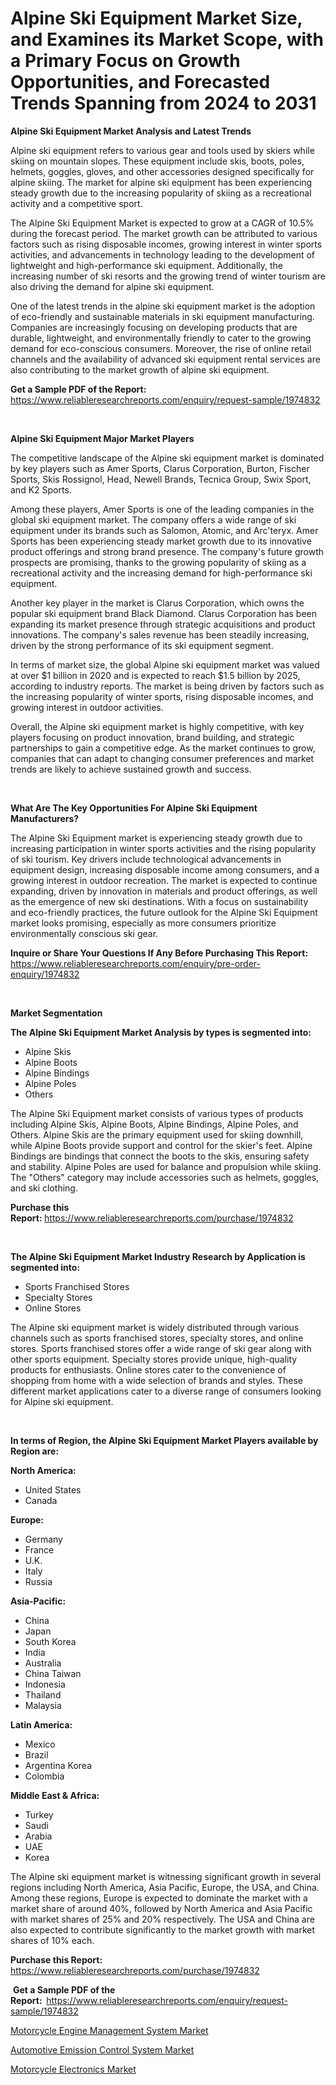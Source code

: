 <p><h1>Alpine Ski Equipment Market Size, and Examines its Market Scope, with a Primary Focus on Growth Opportunities, and Forecasted Trends Spanning from 2024 to 2031</h1></p><p><strong>Alpine Ski Equipment Market Analysis and Latest Trends</strong></p>
<p><p>Alpine ski equipment refers to various gear and tools used by skiers while skiing on mountain slopes. These equipment include skis, boots, poles, helmets, goggles, gloves, and other accessories designed specifically for alpine skiing. The market for alpine ski equipment has been experiencing steady growth due to the increasing popularity of skiing as a recreational activity and a competitive sport.</p><p>The Alpine Ski Equipment Market is expected to grow at a CAGR of 10.5% during the forecast period. The market growth can be attributed to various factors such as rising disposable incomes, growing interest in winter sports activities, and advancements in technology leading to the development of lightweight and high-performance ski equipment. Additionally, the increasing number of ski resorts and the growing trend of winter tourism are also driving the demand for alpine ski equipment.</p><p>One of the latest trends in the alpine ski equipment market is the adoption of eco-friendly and sustainable materials in ski equipment manufacturing. Companies are increasingly focusing on developing products that are durable, lightweight, and environmentally friendly to cater to the growing demand for eco-conscious consumers. Moreover, the rise of online retail channels and the availability of advanced ski equipment rental services are also contributing to the market growth of alpine ski equipment.</p></p>
<p><strong>Get a Sample PDF of the Report:&nbsp;</strong> <a href="https://www.reliableresearchreports.com/enquiry/request-sample/1974832">https://www.reliableresearchreports.com/enquiry/request-sample/1974832</a></p>
<p>&nbsp;</p>
<p><strong>Alpine Ski Equipment Major Market Players</strong></p>
<p><p>The competitive landscape of the Alpine ski equipment market is dominated by key players such as Amer Sports, Clarus Corporation, Burton, Fischer Sports, Skis Rossignol, Head, Newell Brands, Tecnica Group, Swix Sport, and K2 Sports.</p><p>Among these players, Amer Sports is one of the leading companies in the global ski equipment market. The company offers a wide range of ski equipment under its brands such as Salomon, Atomic, and Arc'teryx. Amer Sports has been experiencing steady market growth due to its innovative product offerings and strong brand presence. The company's future growth prospects are promising, thanks to the growing popularity of skiing as a recreational activity and the increasing demand for high-performance ski equipment.</p><p>Another key player in the market is Clarus Corporation, which owns the popular ski equipment brand Black Diamond. Clarus Corporation has been expanding its market presence through strategic acquisitions and product innovations. The company's sales revenue has been steadily increasing, driven by the strong performance of its ski equipment segment.</p><p>In terms of market size, the global Alpine ski equipment market was valued at over $1 billion in 2020 and is expected to reach $1.5 billion by 2025, according to industry reports. The market is being driven by factors such as the increasing popularity of winter sports, rising disposable incomes, and growing interest in outdoor activities.</p><p>Overall, the Alpine ski equipment market is highly competitive, with key players focusing on product innovation, brand building, and strategic partnerships to gain a competitive edge. As the market continues to grow, companies that can adapt to changing consumer preferences and market trends are likely to achieve sustained growth and success.</p></p>
<p>&nbsp;</p>
<p><strong>What Are The Key Opportunities For Alpine Ski Equipment Manufacturers?</strong></p>
<p><p>The Alpine Ski Equipment market is experiencing steady growth due to increasing participation in winter sports activities and the rising popularity of ski tourism. Key drivers include technological advancements in equipment design, increasing disposable income among consumers, and a growing interest in outdoor recreation. The market is expected to continue expanding, driven by innovation in materials and product offerings, as well as the emergence of new ski destinations. With a focus on sustainability and eco-friendly practices, the future outlook for the Alpine Ski Equipment market looks promising, especially as more consumers prioritize environmentally conscious ski gear.</p></p>
<p><strong>Inquire or Share Your Questions If Any Before Purchasing This Report:</strong> <a href="https://www.reliableresearchreports.com/enquiry/pre-order-enquiry/1974832">https://www.reliableresearchreports.com/enquiry/pre-order-enquiry/1974832</a></p>
<p>&nbsp;</p>
<p><strong>Market Segmentation</strong></p>
<p><strong>The Alpine Ski Equipment Market Analysis by types is segmented into:</strong></p>
<p><ul><li>Alpine Skis</li><li>Alpine Boots</li><li>Alpine Bindings</li><li>Alpine Poles</li><li>Others</li></ul></p>
<p><p>The Alpine Ski Equipment market consists of various types of products including Alpine Skis, Alpine Boots, Alpine Bindings, Alpine Poles, and Others. Alpine Skis are the primary equipment used for skiing downhill, while Alpine Boots provide support and control for the skier's feet. Alpine Bindings are bindings that connect the boots to the skis, ensuring safety and stability. Alpine Poles are used for balance and propulsion while skiing. The "Others" category may include accessories such as helmets, goggles, and ski clothing.</p></p>
<p><strong>Purchase this Report:&nbsp;</strong><a href="https://www.reliableresearchreports.com/purchase/1974832">https://www.reliableresearchreports.com/purchase/1974832</a></p>
<p>&nbsp;</p>
<p><strong>The Alpine Ski Equipment Market Industry Research by Application is segmented into:</strong></p>
<p><ul><li>Sports Franchised Stores</li><li>Specialty Stores</li><li>Online Stores</li></ul></p>
<p><p>The Alpine ski equipment market is widely distributed through various channels such as sports franchised stores, specialty stores, and online stores. Sports franchised stores offer a wide range of ski gear along with other sports equipment. Specialty stores provide unique, high-quality products for enthusiasts. Online stores cater to the convenience of shopping from home with a wide selection of brands and styles. These different market applications cater to a diverse range of consumers looking for Alpine ski equipment.</p></p>
<p>&nbsp;</p>
<p><strong>In terms of Region, the Alpine Ski Equipment Market Players available by Region are:</strong></p>
<p>
    <p> <strong> North America: </strong>
        <ul>
            <li>United States</li>
            <li>Canada</li>
        </ul>
        </p> 
    <p> <strong> Europe: </strong>
        <ul>
            <li>Germany</li>
            <li>France</li>
            <li>U.K.</li>
            <li>Italy</li>
            <li>Russia</li>
        </ul>
        </p> 
    <p> <strong> Asia-Pacific: </strong>
        <ul>
            <li>China</li>
            <li>Japan</li>
            <li>South Korea</li>
            <li>India</li>
            <li>Australia</li>
            <li>China Taiwan</li>
            <li>Indonesia</li>
            <li>Thailand</li>
            <li>Malaysia</li>
        </ul>
        </p> 
    <p> <strong> Latin America: </strong>
        <ul>
            <li>Mexico</li>
            <li>Brazil</li>
            <li>Argentina Korea</li>
            <li>Colombia</li>
        </ul>
        </p> 
    <p> <strong> Middle East & Africa: </strong>
        <ul>
            <li>Turkey</li>
            <li>Saudi</li>
            <li>Arabia</li>
            <li>UAE</li>
            <li>Korea</li>
        </ul>
    </p>
    </p>
<p><p>The Alpine ski equipment market is witnessing significant growth in several regions including North America, Asia Pacific, Europe, the USA, and China. Among these regions, Europe is expected to dominate the market with a market share of around 40%, followed by North America and Asia Pacific with market shares of 25% and 20% respectively. The USA and China are also expected to contribute significantly to the market growth with market shares of 10% each.</p></p>
<p><strong>Purchase this Report: </strong><a href="https://www.reliableresearchreports.com/purchase/1974832">https://www.reliableresearchreports.com/purchase/1974832</a></p>
<p>&nbsp;<strong>Get a Sample PDF of the Report:&nbsp;&nbsp;</strong><a href="https://www.reliableresearchreports.com/enquiry/request-sample/1974832">https://www.reliableresearchreports.com/enquiry/request-sample/1974832</a></p>
<p><strong></strong></p>
<p><p><a href="https://gentle-editor-9db.notion.site/Motorcycle-Engine-Management-System-Market-Research-Report-The-Key-To-Successful-Business-Strategy--6b51e711d3a94a96acd0eccb6bcfb0c7">Motorcycle Engine Management System Market</a></p><p><a href="https://cautious-neon-760.notion.site/Automotive-Emission-Control-System-Market-Offers-Provide-Insightful-Data-for-the-Time-Period-from-20-19333583d4a6443b9e80fca7d7cf8adf">Automotive Emission Control System Market</a></p><p><a href="https://spotless-saver-8fd.notion.site/Motorcycle-Electronics-Market-Size-Growth-Outlook-from-2024-to-2031-projecting-at-Market-s-Trends--c4a4fb2b0b424749973a9953dc519245">Motorcycle Electronics Market</a></p></p>